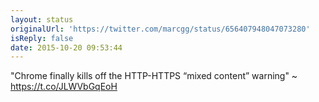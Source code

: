 ```yaml
---
layout: status
originalUrl: 'https://twitter.com/marcgg/status/656407948047073280'
isReply: false
date: 2015-10-20 09:53:44
---
```


"Chrome finally kills off the HTTP-HTTPS “mixed content” warning" ~ https://t.co/JLWVbGqEoH

